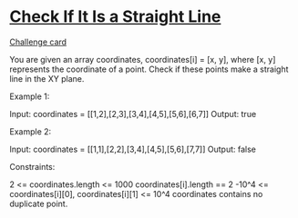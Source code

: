 # [Check If It Is a Straight Line](https://leetcode.com/problems/check-if-it-is-a-straight-line/)
[Challenge card](https://leetcode.com/explore/challenge/card/may-leetcoding-challenge/535/week-2-may-8th-may-14th/3323/)

You are given an array coordinates, coordinates[i] = [x, y], where [x, y] represents the coordinate of a point. Check if these points make a straight line in the XY plane.

Example 1: 

Input: coordinates = [[1,2],[2,3],[3,4],[4,5],[5,6],[6,7]] 
Output: true 

Example 2: 

Input: coordinates = [[1,1],[2,2],[3,4],[4,5],[5,6],[7,7]]
Output: false
 
Constraints:

2 <= coordinates.length <= 1000
coordinates[i].length == 2
-10^4 <= coordinates[i][0], coordinates[i][1] <= 10^4
coordinates contains no duplicate point.
